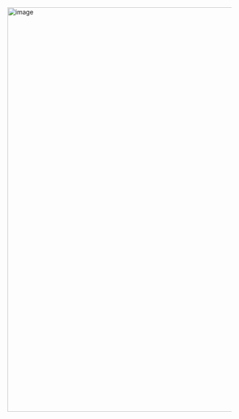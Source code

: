 <img width="1663" height="908" alt="image" src="https://github.com/user-attachments/assets/0cf01a1a-c336-43ad-99ba-25923f528e0e" />

